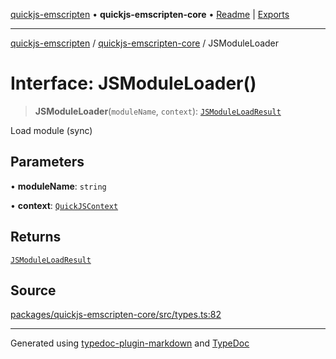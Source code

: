 [quickjs-emscripten](../../packages.md) • **quickjs-emscripten-core** • [Readme](../README.md) \| [Exports](../exports.md)

***

[quickjs-emscripten](../../packages.md) / [quickjs-emscripten-core](../exports.md) / JSModuleLoader

# Interface: JSModuleLoader()

> **JSModuleLoader**(`moduleName`, `context`): [`JSModuleLoadResult`](../exports.md#jsmoduleloadresult)

Load module (sync)

## Parameters

• **moduleName**: `string`

• **context**: [`QuickJSContext`](../classes/QuickJSContext.md)

## Returns

[`JSModuleLoadResult`](../exports.md#jsmoduleloadresult)

## Source

[packages/quickjs-emscripten-core/src/types.ts:82](https://github.com/justjake/quickjs-emscripten/blob/main/packages/quickjs-emscripten-core/src/types.ts#L82)

***

Generated using [typedoc-plugin-markdown](https://www.npmjs.com/package/typedoc-plugin-markdown) and [TypeDoc](https://typedoc.org/)
